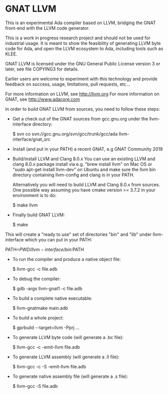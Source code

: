 GNAT LLVM
=========

This is an experimental Ada compiler based on LLVM, bridging the GNAT
front-end with the LLVM code generator.

This is a work in progress research project and should not be used for
industrial usage. It is meant to show the feasibility of generating LLVM
byte code for Ada, and open the LLVM ecosystem to Ada, including tools such as
KLEE.

GNAT LLVM is licensed under the GNU General Public License version 3 or later,
see file COPYING3 for details.

Earlier users are welcome to experiment with this technology and provide
feedback on success, usage, limitations, pull requests, etc...

For more information on LLVM, see http://llvm.org
For more information on GNAT, see http://www.adacore.com

In order to build GNAT LLVM from sources, you need to follow these steps:

- Get a check out of the GNAT sources from gcc.gnu.org under the
  llvm-interface directory:

  $ svn co svn://gcc.gnu.org/svn/gcc/trunk/gcc/ada llvm-interface/gnat_src

- Install (and put in your PATH) a recent GNAT, e.g GNAT Community 2019

- Build/install LLVM and Clang 8.0.x
  You can use an existing LLVM and clang 8.0.x package install via e.g.
  "brew install llvm" on Mac OS or "sudo apt-get install llvm-dev" on Ubuntu
  and make sure the llvm bin directory containing llvm-config and
  clang is in your PATH.

  Alternatively you will need to build LLVM and Clang 8.0.x from sources.
  One possible way assuming you have cmake version >= 3.7.2 in your
  environment is to do:

  $ make llvm

- Finally build GNAT LLVM:

  $ make

This will create a "ready to use" set of directories "bin" and "lib" under
llvm-interface which you can put in your PATH:

  PATH=$PWD/llvm-interface/bin:$PATH

- To run the compiler and produce a native object file:

  $ llvm-gcc -c file.adb

- To debug the compiler:

  $ gdb -args llvm-gnat1 -c file.adb

- To build a complete native executable:

  $ llvm-gnatmake main.adb

- To build a whole project:

  $ gprbuild --target=llvm -Pprj ...

- To generate LLVM byte code (will generate a .bc file):

  $ llvm-gcc -c -emit-llvm file.adb

- To generate LLVM assembly (will generate a .ll file):

  $ llvm-gcc -c -S -emit-llvm file.adb

- To generate native assembly file (will generate a .s file):

  $ llvm-gcc -S file.adb

